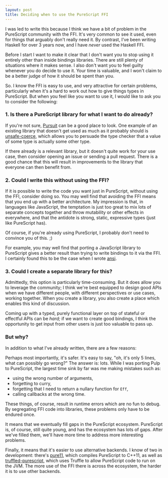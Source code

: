```yaml
---
layout: post
title: Deciding when to use the PureScript FFI
---
```


I was led to write this because I think we have a bit of problem in the
PureScript community with the FFI. It's very common to see it used, even for
things that arguably don't really need it. By contrast, I've been writing
Haskell for over 3 years now, and I have *never* used the Haskell FFI.

Before I start I want to make it clear that I don't want you to stop using it
entirely other than inside bindings libraries. There are still plenty of
situations where it makes sense. I also don't want you to feel guilty whenever
you do decide to use it. Your time is valuable, and I won't claim to be a
better judge of how it should be spent than you.

So. I know the FFI is easy to use, and very attractive for certain problems,
particularly when it's a hard to work out how to give things types in
PureScript. But when you feel like you want to use it, I would like to ask you
to consider the following:

### 1. Is there a PureScript library for what I want to do already?

If you're not sure, [Pursuit](http://pursuit.purescript.org) can be a good
place to look. One example of an existing library that doesn't get used as much
as it probably should is
[unsafe-coerce](http://pursuit.purescript.org/packages/purescript-unsafe-coerce),
which allows you to persuade the type checker that a value of some type is
actually some other type.

If there already is a relevant library, but it doesn't quite work for your use
case, then consider opening an issue or sending a pull request. There is a good
chance that this will result in improvements to the library that everyone can
then benefit from.

### 2. Could I write this without using the FFI?

If it is possible to write the code you want just in PureScript, without using
the FFI, consider doing so. You may well find that avoiding the FFI means that
you end up with a better architecture. My impression is that, in languages like
JavaScript, the temptation is just too great to mix lots of separate concepts
together and throw mutability or other effects in everywhere, and that the
antidote is strong, static, expressive types (just like PureScript has).

Of course, if you're already using PureScript, I probably don't need to
convince you of this. ;)

For example, you may well find that porting a JavaScript library to PureScript
gives a better result than trying to write bindings to it via the FFI. I
certainly found this to be the case when I wrote
[ansi](http://pursuit.purescript.org/packages/purescript-ansi).

### 3. Could I create a separate library for this?

Admittedly, this option is particularly time-consuming. But it does allow you
to leverage the community; I think we're best equipped to design good APIs when
we have different people, with different perspectives or use cases, working
together. When you create a library, you also create a place which enables this
kind of discussion.

Coming up with a typed, purely functional layer on top of stateful or effectful
APIs can be *hard;* if we want to create good bindings, I think the opportunity
to get input from other users is just too valuable to pass up.

### But why?

In addition to what I've already written, there are a few reasons:

Perhaps most importantly, it's safer. It's easy to say, "oh, it's only 5 lines,
what can possibly go wrong?" The answer is: lots. While I was porting Pulp to
PureScript, the largest time sink by far was me making mistakes such as:

* using the wrong number of arguments,
* forgetting to curry,
* forgetting that I need to return a nullary function for `Eff`,
* calling callbacks at the wrong time.

These things, of course, result in runtime errors which are no fun to debug. By
segregating FFI code into libraries, these problems only have to be endured
once.

It means that we eventually fill gaps in the PureScript ecosystem. PureScript
is, of course, still quite young, and has the ecosystem has lots of gaps. After
we've filled them, we'll have more time to address more interesting problems.

Finally, it means that it's easier to use alternative backends. I know of two
in development: there's [pure11](https://github.com/pure11/pure11), which
compiles PureScript to C++11, as well as
[truffled-purescript](https://github.com/slamdata/truffled-purescript), which
uses Truffle to allow PureScript code to run on the JVM. The more use of the
FFI there is across the ecosystem, the harder it is to use other backends.
